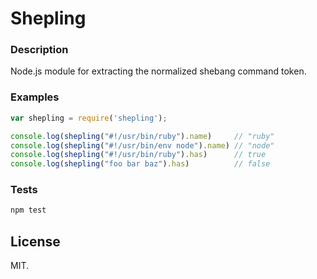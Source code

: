 # Shepling

### Description

Node.js module for extracting the normalized shebang command token.

### Examples

```js
var shepling = require('shepling');

console.log(shepling("#!/usr/bin/ruby").name)     // "ruby"
console.log(shepling("#!/usr/bin/env node").name) // "node"
console.log(shepling("#!/usr/bin/ruby").has)      // true
console.log(shepling("foo bar baz").has)          // false
```

### Tests

```bash
npm test
```

## License

MIT.
